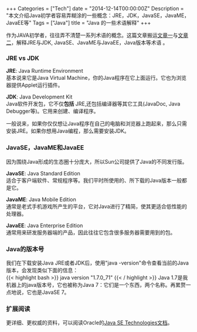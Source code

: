 +++
Categories = ["Tech"]
date = "2014-12-14T00:00:00Z"
Description = "本文介绍Java初学者容易弄糊涂的一些概念：JRE，JDK，JavaSE，JavaME，JavaEE等"
Tags = ["Java"]
title = "Java 的一些术语解释"
+++

作为JAVA初学者，往往弄不清楚一系列术语的概念。这篇文章搬运[文章一](http://stackoverflow.com/questions/1906445/what-is-the-difference-between-jdk-and-jre)与[文章二](http://stackoverflow.com/questions/10858193/java-jdk-sdk-se)，解释JRE与JDK, JavaSE、JavaME与JavaEE，Java版本等术语 。  

### JRE vs JDK
**JRE**: Java Runtime Environment  
基本说来它是Java Virtual Machine，你的Java程序在它上面运行。它也为浏览器提供Applet运行插件。  

**JDK**: Java Development Kit  
Java软件开发包，它不仅**包括** JRE,还包括编译器等其它工具(JavaDoc, Java Debugger等)。它用来创建、编译程序。  

一般说来，如果你仅仅想让Java程序在自己的电脑和浏览器上跑起来，那么只需安装JRE。如果你想用Java编程，那么需要安装JDK。  

### JavaSE，JavaME和JavaEE
因为围绕Java形成的生态圈十分庞大，所以Sun公司提供了Java的不同发行版。  

**JavaSE**: Java Standard Edition  
适合于客户端软件、常规程序等。我们平时所使用的、所下载的Java版本一般都是它。  

**JavaME**: Java Mobile Edition  
通常是老式手机游戏所产生的平台，它对Java进行了精简，使其更适合低性能的处理器。  

**JavaEE**: Java Enterprise Edition  
通常用来研发服务器端的产品，因此往往它包含很多服务器需要用到的包。  

### Java的版本号
我们在下载安装Java JRE或者JDK后，使用"java -version"命令查看当前的Java版本，会发现类似下面的信息：  
{{< highlight bash >}}
java version "1.7.0_71"
{{< / highlight >}}
Java 1.7是我机器上的java版本号，它也被称为Java 7：它们是一个东西，两个名称。再累赘一点地说，它也是JavaSE 7。   

### 扩展阅读
更详细、更权威的资料，可以阅读Oracle的[Java SE Technologies文档](http://www.oracle.com/technetwork/java/javase/tech/index.html)。  
